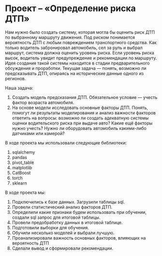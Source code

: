 # Проект – «Определение риска ДТП»

  Нам нужно было создать систему, которая могла бы оценить риск ДТП по выбранному маршруту движения. Под риском понимается вероятность ДТП с любым повреждением транспортного средства. Как только водитель забронировал автомобиль, сел за руль и выбрал маршрут, система должна оценить уровень риска. Если уровень риска высок, водитель увидит предупреждение и рекомендации по маршруту. 
  Идея создания такой системы находится в стадии предварительного обсуждения и проработки. Текущая задача — понять, возможно ли предсказывать ДТП, опираясь на исторические данные одного из регионов.
  
Наша задача: 
1.	Создать модель предсказания ДТП. Обязательное условие — учесть фактор возраста автомобиля. 
2.	На основе модели исследовать основные факторы ДТП. Понять, помогут ли результаты моделирования и анализ важности факторов ответить на вопросы: возможно ли создать адекватную системы оценки водительского риска при выдаче авто? Какие ещё факторы нужно учесть? Нужно ли оборудовать автомобиль какими-либо датчиками или камерой? 

В ходе проекта мы использовали следующие библиотеки:
1. sqlalchemy
2. pandas
3. pivot_table
4. matplotlib
5. CatBoost
6. torch
7. sklearn

В ходе проекта мы:
1.	Подключились к базе данных. Загрузили таблицы sql. 
2.	Провели статистический анализ факторов ДТП. 
3.	Определили какие признаки будем использовать при обучении, создали sql запрос для итоговой таблицы.
4.	Провели предобработку данных в итоговой таблице.
5.	Подготовили выборки для обучения. 
6.	Обучили несколько моделей и выбрали лучшую.
7.	Проанализировали важность основных факторов, влияющих на вероятность ДТП
8.	Сделали вывод и сформировали рекомендации.  
